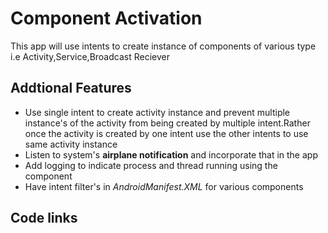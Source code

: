 # Component Activation
This app will use intents to create instance of components of various type i.e
Activity,Service,Broadcast Reciever

## Addtional Features
* Use single intent to create activity instance and prevent multiple instance's of the activity from being created by multiple intent.Rather once the activity is created by one intent use the other intents to use same activity instance
* Listen to system's **airplane notification** and incorporate that in the app
* Add logging to indicate process and thread running using the component
* Have intent filter's in *AndroidManifest.XML* for various components 

## Code links
